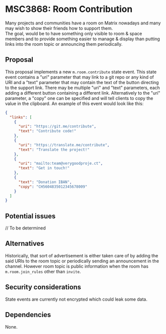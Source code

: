 # MSC3868: Room Contribution

Many projects and communities have a room on Matrix nowadays and many may wish to show their friends how to support 
them.  
The goal, would be to have something only visible to room & space members and to provide something easier to manage &
display than putting links into the room topic or announcing them periodically.

## Proposal

This proposal implements a new `m.room.contribute` state event. This state event contains a "uri" parameter that may
link to a git repo or any kind of URI and a "text" parameter that may contain the text of the button directing to the
support link. There may be multiple "uri" and "text" parameters, each adding a different button containing a different
link. Alternatively to the "uri" parameter, a "copy" one can be specified and will tell clients to copy the value in
the clipboard.
An example of this event would look like this:

```json
{
  "links": [
    {
      "uri": "https://git.me/contribute",
      "text": "Contribute code!"
    },
    {
      "uri": "https://translate.me/contribute",
      "text": "Translate the project!"
    },
    {
      "uri": "mailto:team@verygoodproje.ct",
      "text": "Get in touch!"
    },
    {
      "text": "Donation IBAN",
      "copy": "CH5604835012345678009"
    }
  ]
}
```

## Potential issues

// To be determined

## Alternatives

Historically, that sort of advertisement is either taken care of by adding the said URIs to the room topic or 
periodically sending an announcement in the channel. However room topic is public information when the room
has `m.room.join_rules` other than `invite`.

## Security considerations

State events are currently not encrypted which could leak some data.

## Dependencies

None.
